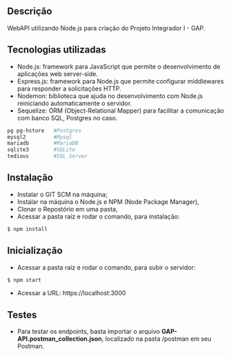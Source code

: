 ## Descrição
WebAPI utilizando Node.js para criação do Projeto Integrador I - GAP.

## Tecnologias utilizadas

- Node.js: framework para JavaScript que permite o desenvolvimento de aplicações web server-side.
- Express.js: framework para Node.js que permite configurar middlewares para responder a solicitações HTTP.
- Nodemon: biblioteca que ajuda no desenvolvimento com Node.js reiniciando automaticamente o servidor.
- Sequelize: ORM (Object-Relational Mapper) para facilitar a comunicação com banco SQL, Postgres no caso.
 ```bash
pg pg-hstore   #Postgres
mysql2         #Mysql
mariadb        #MariaDB
sqlite3        #SQLite
tedious        #SQL Server
```

## Instalação

- Instalar o GIT SCM na máquina;
- Instalar na máquina o Node.js e NPM (Node Package Manager),
- Clonar o Repostório em uma pasta,
- Acessar a pasta raíz e rodar o comando, para instalação:
 ```bash
$ npm install
```

## Inicialização

- Acessar a pasta raíz e rodar o comando, para subir o servidor:
 ```bash
$ npm start
```
- Acessar a URL: https://localhost:3000

## Testes

- Para testar os endpoints, basta importar o arquivo **GAP-API.postman_collection.json**, localizado na pasta /postman em seu Postman.
